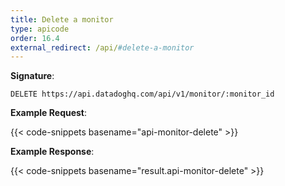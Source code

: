 ```yaml
---
title: Delete a monitor
type: apicode
order: 16.4
external_redirect: /api/#delete-a-monitor
---
```


**Signature**:

`DELETE https://api.datadoghq.com/api/v1/monitor/:monitor_id`

**Example Request**:

{{< code-snippets basename="api-monitor-delete" >}}

**Example Response**:

{{< code-snippets basename="result.api-monitor-delete" >}}

